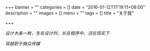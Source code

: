 +++
banner = ""
categories = []
date = "2016-01-12T17:19:11+08:00"
description = ""
images = []
menu = ""
tags = []
title = "关于我"

+++

<!--more-->
*设计大条一枚，生在设计时、长在程序中、活在现实下*

*现就职于微众传媒*